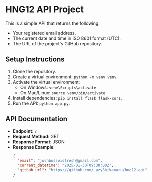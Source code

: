 # HNG12 API Project

This is a simple API that returns the following:
- Your registered email address.
- The current date and time in ISO 8601 format (UTC).
- The URL of the project's GitHub repository.

## Setup Instructions

1. Clone the repository.
2. Create a virtual environment: `python -m venv venv`.
3. Activate the virtual environment:
   - On Windows: `venv\Scripts\activate`
   - On Mac/Linux: `source venv/bin/activate`
4. Install dependencies: `pip install flask flask-cors`.
5. Run the API: `python app.py`.

## API Documentation
- **Endpoint**: `/`
- **Request Method**: GET
- **Response Format**: JSON
- **Response Example**:
  ```json
  {
    "email": "joshbosseisfresh@gmail.com",
    "current_datetime": "2025-01-30T09:30:00Z",
    "github_url": "https://github.com/LazyShikamaru/hng12-api"
  }
